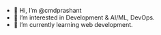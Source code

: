 - 👋 Hi, I’m @cmdprashant
- 👀 I’m interested in Development & AI/ML, DevOps.
- 🌱 I’m currently learning web development.


<!---
cmdprashant/cmdprashant is a ✨ special ✨ repository because its `README.md` (this file) appears on your GitHub profile.
You can click the Preview link to take a look at your changes.
--->
